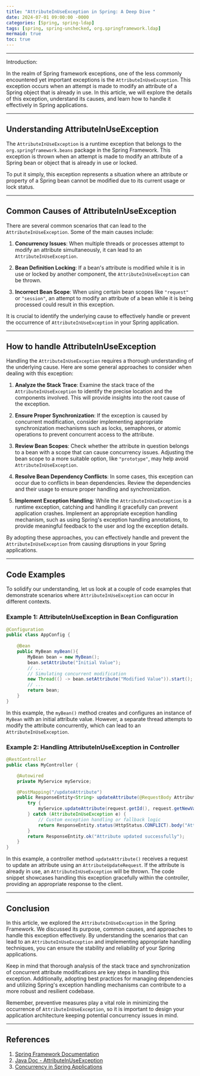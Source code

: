 ```yaml
---
title: "AttributeInUseException in Spring: A Deep Dive "
date: 2024-07-01 09:00:00 -0000
categories: [Spring, spring-ldap]
tags: [spring, spring-unchecked, org.springframework.ldap]
mermaid: true
toc: true
---
```



---

Introduction:
 
In the realm of Spring framework exceptions, one of the less commonly encountered yet important exceptions is the `AttributeInUseException`. This exception occurs when an attempt is made to modify an attribute of a Spring object that is already in use. In this article, we will explore the details of this exception, understand its causes, and learn how to handle it effectively in Spring applications.

---

## Understanding AttributeInUseException

The `AttributeInUseException` is a runtime exception that belongs to the `org.springframework.beans` package in the Spring Framework. This exception is thrown when an attempt is made to modify an attribute of a Spring bean or object that is already in use or locked.

To put it simply, this exception represents a situation where an attribute or property of a Spring bean cannot be modified due to its current usage or lock status.

---

## Common Causes of AttributeInUseException

There are several common scenarios that can lead to the `AttributeInUseException`. Some of the main causes include:

1. **Concurrency Issues**: When multiple threads or processes attempt to modify an attribute simultaneously, it can lead to an `AttributeInUseException`.

2. **Bean Definition Locking**: If a bean's attribute is modified while it is in use or locked by another component, the `AttributeInUseException` can be thrown.

3. **Incorrect Bean Scope**: When using certain bean scopes like `"request"` or `"session"`, an attempt to modify an attribute of a bean while it is being processed could result in this exception.

It is crucial to identify the underlying cause to effectively handle or prevent the occurrence of `AttributeInUseException` in your Spring application. 

---

## How to handle AttributeInUseException

Handling the `AttributeInUseException` requires a thorough understanding of the underlying cause. Here are some general approaches to consider when dealing with this exception:

1. **Analyze the Stack Trace**: Examine the stack trace of the `AttributeInUseException` to identify the precise location and the components involved. This will provide insights into the root cause of the exception.

2. **Ensure Proper Synchronization**: If the exception is caused by concurrent modification, consider implementing appropriate synchronization mechanisms such as locks, semaphores, or atomic operations to prevent concurrent access to the attribute.

3. **Review Bean Scopes**: Check whether the attribute in question belongs to a bean with a scope that can cause concurrency issues. Adjusting the bean scope to a more suitable option, like `"prototype"`, may help avoid `AttributeInUseException`.

4. **Resolve Bean Dependency Conflicts**: In some cases, this exception can occur due to conflicts in bean dependencies. Review the dependencies and their usage to ensure proper handling and synchronization.

5. **Implement Exception Handling**: While the `AttributeInUseException` is a runtime exception, catching and handling it gracefully can prevent application crashes. Implement an appropriate exception handling mechanism, such as using Spring's exception handling annotations, to provide meaningful feedback to the user and log the exception details.

By adopting these approaches, you can effectively handle and prevent the `AttributeInUseException` from causing disruptions in your Spring applications.

---

## Code Examples

To solidify our understanding, let us look at a couple of code examples that demonstrate scenarios where `AttributeInUseException` can occur in different contexts.

### Example 1: AttributeInUseException in Bean Configuration

```java
@Configuration
public class AppConfig {
    
    @Bean
    public MyBean myBean(){
        MyBean bean = new MyBean();
        bean.setAttribute("Initial Value");
        // ...
        // Simulating concurrent modification
        new Thread(() -> bean.setAttribute("Modified Value")).start();
        // ...
        return bean;
    }
}
`````

In this example, the `myBean()` method creates and configures an instance of `MyBean` with an initial attribute value. However, a separate thread attempts to modify the attribute concurrently, which can lead to an `AttributeInUseException`.

### Example 2: Handling AttributeInUseException in Controller

```java
@RestController
public class MyController {

    @Autowired
    private MyService myService;

    @PostMapping("/updateAttribute")
    public ResponseEntity<String> updateAttribute(@RequestBody AttributeUpdateRequest request) {
        try {
            myService.updateAttribute(request.getId(), request.getNewValue());
        } catch (AttributeInUseException e) {
            // Custom exception handling or fallback logic
            return ResponseEntity.status(HttpStatus.CONFLICT).body("Attribute is already in use");
        }
        return ResponseEntity.ok("Attribute updated successfully");
    }
}
````
In this example, a controller method `updateAttribute()` receives a request to update an attribute using an `AttributeUpdateRequest`. If the attribute is already in use, an `AttributeInUseException` will be thrown. The code snippet showcases handling this exception gracefully within the controller, providing an appropriate response to the client.

---

## Conclusion

In this article, we explored the `AttributeInUseException` in the Spring Framework. We discussed its purpose, common causes, and approaches to handle this exception effectively. By understanding the scenarios that can lead to an `AttributeInUseException` and implementing appropriate handling techniques, you can ensure the stability and reliability of your Spring applications.

Keep in mind that thorough analysis of the stack trace and synchronization of concurrent attribute modifications are key steps in handling this exception. Additionally, adopting best practices for managing dependencies and utilizing Spring's exception handling mechanisms can contribute to a more robust and resilient codebase.

Remember, preventive measures play a vital role in minimizing the occurrence of `AttributeInUseException`, so it is important to design your application architecture keeping potential concurrency issues in mind.

---

## References

1. [Spring Framework Documentation](https://docs.spring.io/spring-framework/docs/current/reference/html/)
2. [Java Doc - AttributeInUseException](https://docs.spring.io/spring-framework/docs/current/javadoc-api/org/springframework/beans/AttributeInUseException.html)
3. [Concurrency in Spring Applications](https://www.baeldung.com/spring-concurrency)
